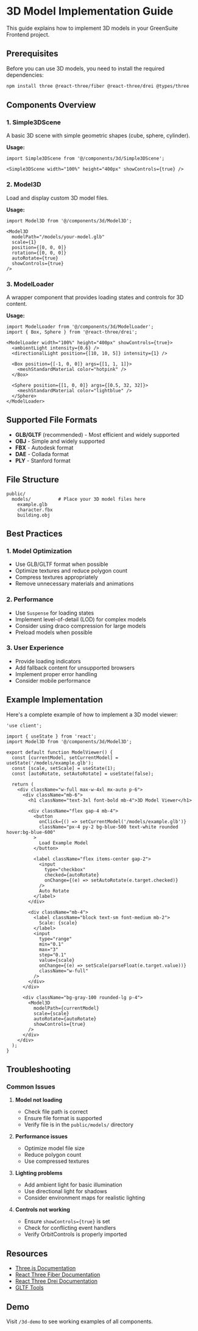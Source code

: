 # 3D Model Implementation Guide

This guide explains how to implement 3D models in your GreenSuite Frontend project.

## Prerequisites

Before you can use 3D models, you need to install the required dependencies:

```bash
npm install three @react-three/fiber @react-three/drei @types/three
```

## Components Overview

### 1. Simple3DScene
A basic 3D scene with simple geometric shapes (cube, sphere, cylinder).

**Usage:**
```tsx
import Simple3DScene from '@/components/3d/Simple3DScene';

<Simple3DScene width="100%" height="400px" showControls={true} />
```

### 2. Model3D
Load and display custom 3D model files.

**Usage:**
```tsx
import Model3D from '@/components/3d/Model3D';

<Model3D 
  modelPath="/models/your-model.glb"
  scale={1}
  position={[0, 0, 0]}
  rotation={[0, 0, 0]}
  autoRotate={true}
  showControls={true}
/>
```

### 3. ModelLoader
A wrapper component that provides loading states and controls for 3D content.

**Usage:**
```tsx
import ModelLoader from '@/components/3d/ModelLoader';
import { Box, Sphere } from '@react-three/drei';

<ModelLoader width="100%" height="400px" showControls={true}>
  <ambientLight intensity={0.6} />
  <directionalLight position={[10, 10, 5]} intensity={1} />
  
  <Box position={[-1, 0, 0]} args={[1, 1, 1]}>
    <meshStandardMaterial color="hotpink" />
  </Box>
  
  <Sphere position={[1, 0, 0]} args={[0.5, 32, 32]}>
    <meshStandardMaterial color="lightblue" />
  </Sphere>
</ModelLoader>
```

## Supported File Formats

- **GLB/GLTF** (recommended) - Most efficient and widely supported
- **OBJ** - Simple and widely supported
- **FBX** - Autodesk format
- **DAE** - Collada format
- **PLY** - Stanford format

## File Structure

```
public/
  models/          # Place your 3D model files here
    example.glb
    character.fbx
    building.obj
```

## Best Practices

### 1. Model Optimization
- Use GLB/GLTF format when possible
- Optimize textures and reduce polygon count
- Compress textures appropriately
- Remove unnecessary materials and animations

### 2. Performance
- Use `Suspense` for loading states
- Implement level-of-detail (LOD) for complex models
- Consider using draco compression for large models
- Preload models when possible

### 3. User Experience
- Provide loading indicators
- Add fallback content for unsupported browsers
- Implement proper error handling
- Consider mobile performance

## Example Implementation

Here's a complete example of how to implement a 3D model viewer:

```tsx
'use client';

import { useState } from 'react';
import Model3D from '@/components/3d/Model3D';

export default function ModelViewer() {
  const [currentModel, setCurrentModel] = useState('/models/example.glb');
  const [scale, setScale] = useState(1);
  const [autoRotate, setAutoRotate] = useState(false);

  return (
    <div className="w-full max-w-4xl mx-auto p-6">
      <div className="mb-6">
        <h1 className="text-3xl font-bold mb-4">3D Model Viewer</h1>
        
        <div className="flex gap-4 mb-4">
          <button
            onClick={() => setCurrentModel('/models/example.glb')}
            className="px-4 py-2 bg-blue-500 text-white rounded hover:bg-blue-600"
          >
            Load Example Model
          </button>
          
          <label className="flex items-center gap-2">
            <input
              type="checkbox"
              checked={autoRotate}
              onChange={(e) => setAutoRotate(e.target.checked)}
            />
            Auto Rotate
          </label>
        </div>
        
        <div className="mb-4">
          <label className="block text-sm font-medium mb-2">
            Scale: {scale}
          </label>
          <input
            type="range"
            min="0.1"
            max="3"
            step="0.1"
            value={scale}
            onChange={(e) => setScale(parseFloat(e.target.value))}
            className="w-full"
          />
        </div>
      </div>
      
      <div className="bg-gray-100 rounded-lg p-4">
        <Model3D
          modelPath={currentModel}
          scale={scale}
          autoRotate={autoRotate}
          showControls={true}
        />
      </div>
    </div>
  );
}
```

## Troubleshooting

### Common Issues

1. **Model not loading**
   - Check file path is correct
   - Ensure file format is supported
   - Verify file is in the `public/models/` directory

2. **Performance issues**
   - Optimize model file size
   - Reduce polygon count
   - Use compressed textures

3. **Lighting problems**
   - Add ambient light for basic illumination
   - Use directional light for shadows
   - Consider environment maps for realistic lighting

4. **Controls not working**
   - Ensure `showControls={true}` is set
   - Check for conflicting event handlers
   - Verify OrbitControls is properly imported

## Resources

- [Three.js Documentation](https://threejs.org/docs/)
- [React Three Fiber Documentation](https://docs.pmnd.rs/react-three-fiber/)
- [React Three Drei Documentation](https://github.com/pmndrs/drei)
- [GLTF Tools](https://gltf.pmnd.rs/)

## Demo

Visit `/3d-demo` to see working examples of all components. 